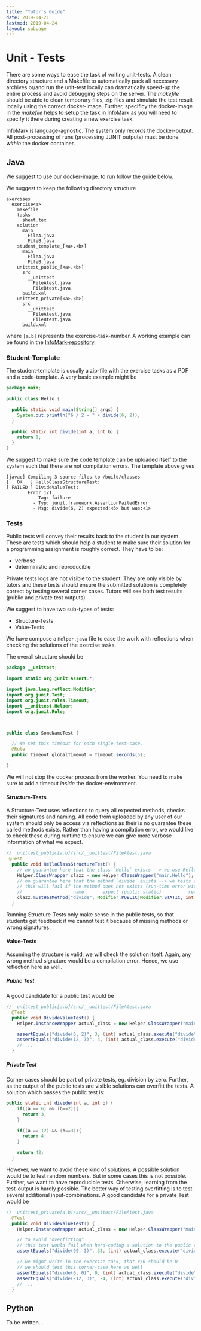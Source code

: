 ```yaml
---
title: "Tutor's Guide"
date: 2019-04-21
lastmod: 2019-04-24
layout: subpage
---
```


# Unit - Tests

There are some ways to ease the task of writing unit-tests.
A clean directory structure and a Makefile to automatically pack all necessary archives or/and run the unit-test locally can dramatically speed-up the entire process and avoid debugging steps on the server.
The *makefile* should be able to clean temporary files, zip files and simulate the test result locally using the correct docker-image.
Further, specificy the docker-image in the *makefile* helps to setup the task in InfoMark as you will need to specify it there during creating a new exercise task.

InfoMark is language-agnostic. The system only records the docker-output. All post-processing of runs (processing JUNIT outputs) must be done *within* the docker container.

## Java

We suggest to use our [docker-image](https://github.com/cgtuebingen/infomark/tree/master/dockerimages/unittests). to run follow the guide below.

We suggest to keep the following directory structure

```
exercises
  exercise<a>
    makefile
    tasks
      sheet.tex
    solution
      main
        FileA.java
        FileB.java
    student_template_[<a>.<b>]
      main
        FileA.java
        FileB.java
    unittest_public_[<a>.<b>]
      src
        __unittest
          FileAtest.java
          FileBtest.java
      build.xml
    unittest_private[<a>.<b>]
      src
        __unittest
          FileAtest.java
          FileBtest.java
      build.xml
```

where `[a.b]` represents the exercise-task-number. A working example can be found in the [InfoMark-repository](https://github.com/cgtuebingen/infomark/tree/master/unittests).

### Student-Template

The student-template is usually a zip-file with the exercise tasks as a PDF and a code-template.  A very basic example might be

```java
package main;

public class Hello {

  public static void main(String[] args) {
    System.out.println("6 / 2 = " + divide(6, 2));
  }

  public static int divide(int a, int b) {
    return 1;
  }
}

```

We suggest to make sure the code template can be uploaded itself to the system such that there are not compilation errors. The template above gives

```
[javac] Compiling 3 source files to /build/classes
[   OK   ] HelloClassStructureTest:
[ FAILED ] DivideValueTest:
        Error 1/1
          - Tag: failure
          - Typ: junit.framework.AssertionFailedError
          - Msg: divide(6, 2) expected:<3> but was:<1>
```


### Tests

Public tests will convey their results back to the student in our system. These are tests which should help a student to make sure their solution for a programming assignment is roughly correct. They have to be:

- verbose
- deterministic and reproducible

Private tests logs are not visible to the student. They are only visible by tutors and these tests should ensure the submitted solution is completely correct by testing several corner cases. Tutors will see both test results (public and private test outputs).

We suggest to have two sub-types of tests:

- Structure-Tests
- Value-Tests

We have compose a `Helper.java` file to ease the work with reflections when checking the solutions of the exercise tasks.

The overall structure should be

```java
package __unittest;

import static org.junit.Assert.*;

import java.lang.reflect.Modifier;
import org.junit.Test;
import org.junit.rules.Timeout;
import __unittest.Helper;
import org.junit.Rule;



public class SomeNameTest {

  // We set this timeout for each single test-case.
  @Rule
  public Timeout globalTimeout = Timeout.seconds(5);

}

```

We will not stop the docker process from the worker. You need to make sure to add a timeout *inside* the docker-environment.

#### Structure-Tests

A Structure-Test uses reflections to query all expected methods, checks their signatures and naming. All code from uploaded by any user of our system should only be access via reflections as their is no guarantee these called methods exists. Rather than having a compilation error, we would like to check these during runtime to ensure we can give more verbose information of what we expect.


```java
//  unittest_public[a.b]/src/__unittest/FileAtest.java
 @Test
  public void HelloClassStructureTest() {
    // no guarantee here that the class `Hello` exists --> we use Reflections
    Helper.ClassWrapper clazz = new Helper.ClassWrapper("main.Hello");
    // no guarantee here that the method `divide` exists --> we tests existence here
    // this will fail if the method does not exists (run-time error with verbose message)
    //                   name       expect (public static)          return     param 1    param 2
    clazz.mustHasMethod("divide", Modifier.PUBLIC|Modifier.STATIC, int.class, int.class, int.class);
  }
```

Running Structure-Tests only make sense in the public tests, so that students get feedback if we cannot test it because of missing methods or wrong signatures.

#### Value-Tests

Assuming the structure is valid, we will check the solution itself. Again, any wrong method signature would be a compilation error. Hence, we use reflection here as well.

##### Public Test

A good candidate for a public test would be

```java
//  unittest_public[a.b]/src/__unittest/FileAtest.java
  @Test
  public void DivideValueTest() {
    Helper.InstanceWrapper actual_class = new Helper.ClassWrapper("main.Hello").create();

    assertEquals("divide(6, 2)", 3, (int) actual_class.execute("divide", 6, 2));
    assertEquals("divide(12, 3)", 4, (int) actual_class.execute("divide", 12, 3));
    // ...
  }
```

##### Private Test

Corner cases should be part of private tests, eg. division by zero. Further, as the output of the public tests are visible solutions can overfitt the tests. A solution which passes the public test is:

```java
public static int divide(int a, int b) {
    if((a == 6) && (b==2)){
      return 3;
    }

    if((a == 12) && (b==3)){
      return 4;
    }

    return 42;
  }
```

However, we want to avoid these kind of solutions. A possible solution would be to test random numbers. But in some cases this is not possible. Further, we want to have reproducible tests. Otherwise, learning from the test-output is hardly possible.
The better way of testing overfitting is to test several additional input-combinations.
A good candidate for a private Test would be

```java
//  unittest_private[a.b]/src/__unittest/FileAtest.java
  @Test
  public void DivideValueTest() {
    Helper.InstanceWrapper actual_class = new Helper.ClassWrapper("main.Hello").create();

    // to avoid "overfitting"
    // this test would fail when hard-coding a solution to the public test
    assertEquals("divide(99, 3)", 33, (int) actual_class.execute("divide", 99, 3));

    // we might write in the exercise task, that x/0 should be 0
    // we should test this corner-case here as well
    assertEquals("divide(6, 0)", 0, (int) actual_class.execute("divide", 6, 0));
    assertEquals("divide(-12, 3)", -4, (int) actual_class.execute("divide", -12, 3));
    // ...
  }
```

## Python

To be written...